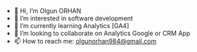 - 👋 Hi, I’m Olgun ORHAN
- 👀 I’m interested in software development
- 🌱 I’m currently learning Analytics [GA4]
- 💞️ I’m looking to collaborate on Analytics Google or CRM App
- 📫 How to reach me: olgunorhan984@gmail.com
